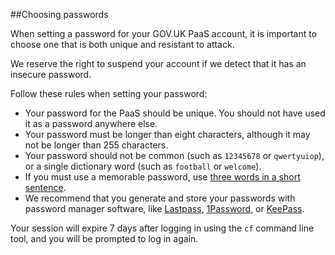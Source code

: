 ##Choosing passwords

When setting a password for your GOV.UK PaaS account, it is important to choose one that is both unique and resistant to attack. 

We reserve the right to suspend your account if we detect that it has an insecure password.

Follow these rules when setting your password:

* Your password for the PaaS should be unique. You should not have used it as a password anywhere else.
* Your password must be longer than eight characters, although it may not be longer than 255 characters.
* Your password should not be common (such as `12345678` or `qwertyuiop`), or a single dictionary word (such as `football` or `welcome`). 
* If you must use a memorable password, use [three words in a short sentence](https://www.cyberaware.gov.uk/passwords).
* We recommend that you generate and store your passwords with password manager software, like [Lastpass](https://www.lastpass.com), [1Password](https://1password.com), or [KeePass](http://keepass.info).

Your session will expire 7 days after logging in using the `cf` command line tool, and you will be prompted to log in again.